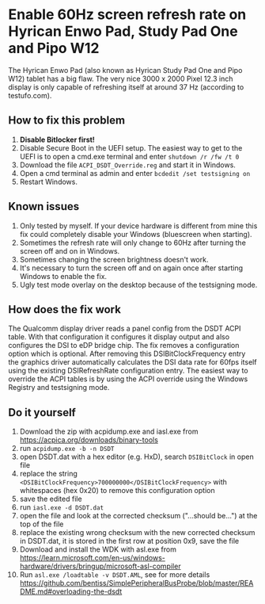 # Enable 60Hz screen refresh rate on Hyrican Enwo Pad, Study Pad One and Pipo W12

The Hyrican Enwo Pad (also known as Hyrican Study Pad One and Pipo W12) tablet has a big flaw. The very nice 3000 x 2000 Pixel 12.3 inch display is only capable of refreshing itself at around 37 Hz (according to testufo.com).

## How to fix this problem
1) **Disable Bitlocker first!**
2) Disable Secure Boot in the UEFI setup. The easiest way to get to the UEFI is to open a cmd.exe terminal and enter ```shutdown /r /fw /t 0```
3) Download the file ```ACPI_DSDT_Override.reg``` and start it in Windows.
4) Open a cmd terminal as admin and enter ```bcdedit /set testsigning on```
5) Restart Windows. 

## Known issues
1) Only tested by myself. If your device hardware is different from mine this fix could completely disable your Windows (bluescreen when starting).
2) Sometimes the refresh rate will only change to 60Hz after turning the screen off and on in Windows.
3) Sometimes changing the screen brightness doesn't work.
4) It's necessary to turn the screen off and on again once after starting Windows to enable the fix.
5) Ugly test mode overlay on the desktop because of the testsigning mode.

## How does the fix work
The Qualcomm display driver reads a panel config from the DSDT ACPI table. With that configuration it configures it display output and also configures the DSI to eDP bridge chip. The fix removes a configuration option which is optional. After removing this DSIBitClockFrequency entry the graphics driver automatically calculates the DSI data rate for 60fps itself using the existing DSIRefreshRate configuration entry.
The easiest way to override the ACPI tables is by using the ACPI override using the Windows Registry and testsigning mode.

## Do it yourself
1) Download the zip with acpidump.exe and iasl.exe from https://acpica.org/downloads/binary-tools
2) run ```acpidump.exe -b -n DSDT```
3) open DSDT.dat with a hex editor (e.g. HxD), search ```DSIBitClock``` in open file
4) replace the string ```<DSIBitClockFrequency>700000000</DSIBitClockFrequency>``` with whitespaces (hex 0x20) to remove this configuration option
5) save the edited file
6) run ```iasl.exe -d DSDT.dat```
7) open the file and look at the corrected checksum ("...should be...") at the top of the file
8) replace the existing wrong checksum with the new corrected checksum in DSDT.dat, it is stored in the first row at position 0x9, save the file
9) Download and install the WDK with asl.exe from https://learn.microsoft.com/en-us/windows-hardware/drivers/bringup/microsoft-asl-compiler
10) Run ```asl.exe /loadtable -v DSDT.AML```, see for more details https://github.com/bentiss/SimplePeripheralBusProbe/blob/master/README.md#overloading-the-dsdt
